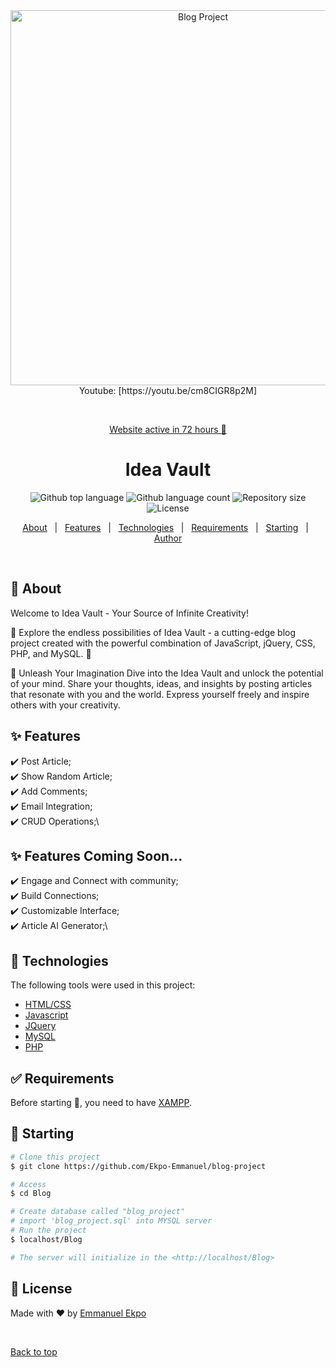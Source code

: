 <div align="center" id="top"> 
  <img src="./Blog/images/p1.gif" alt="Blog Project" width="600px" />
<span>Youtube: </span>[https://youtu.be/cm8CIGR8p2M]

  &#xa0;

  <a href="http://idea-vault.free.nf/Blog/">Website active in 72 hours 🚀</a>
</div>

<h1 align="center">Idea Vault</h1>

<p align="center">
  <img alt="Github top language" src="https://img.shields.io/github/languages/top/Ekpo-Emmanuel/blog-project?color=56BEB8">

  <img alt="Github language count" src="https://img.shields.io/github/languages/count/Ekpo-Emmanuel/blog-project?color=56BEB8">

  <img alt="Repository size" src="https://img.shields.io/github/repo-size/Ekpo-Emmanuel/blog-project?color=56BEB8">

  <img alt="License" src="https://img.shields.io/github/license/Ekpo-Emmanuel/blog-project?color=56BEB8">

  <!-- <img alt="Github issues" src="https://img.shields.io/github/issues/{{YOUR_GITHUB_USERNAME}}/blog-project?color=56BEB8" /> -->

  <!-- <img alt="Github forks" src="https://img.shields.io/github/forks/{{YOUR_GITHUB_USERNAME}}/blog-project?color=56BEB8" /> -->

  <!-- <img alt="Github stars" src="https://img.shields.io/github/stars/{{YOUR_GITHUB_USERNAME}}/blog-project?color=56BEB8" /> -->
</p>

<!-- Status -->

<!-- <h4 align="center"> 
	🚧  Blog Project 🚀 Under construction...  🚧
</h4> 

<hr> -->

<p align="center">
  <a href="#dart-about">About</a> &#xa0; | &#xa0; 
  <a href="#sparkles-features">Features</a> &#xa0; | &#xa0;
  <a href="#rocket-technologies">Technologies</a> &#xa0; | &#xa0;
  <a href="#white_check_mark-requirements">Requirements</a> &#xa0; | &#xa0;
  <a href="#checkered_flag-starting">Starting</a> &#xa0; | &#xa0;
  <!-- <a href="#memo-license">License</a> &#xa0; | &#xa0; -->
  <a href="https://github.com/Ekpo-Emmanuel" target="_blank">Author</a>
</p>

<br>

## :dart: About ##

Welcome to Idea Vault - Your Source of Infinite Creativity!

🚀 Explore the endless possibilities of Idea Vault - a cutting-edge blog project created with the powerful combination of JavaScript, jQuery, CSS, PHP, and MySQL. 🚀

📝 Unleash Your Imagination
Dive into the Idea Vault and unlock the potential of your mind. Share your thoughts, ideas, and insights by posting articles that resonate with you and the world. Express yourself freely and inspire others with your creativity.

## :sparkles: Features ##

:heavy_check_mark: Post Article;\
:heavy_check_mark: Show Random Article;\
:heavy_check_mark: Add Comments;\
:heavy_check_mark: Email Integration;\
:heavy_check_mark: CRUD Operations;\

## :sparkles: Features Coming Soon... ##

:heavy_check_mark: Engage and Connect with community;\
:heavy_check_mark: Build Connections;\
:heavy_check_mark: Customizable Interface;\
:heavy_check_mark: Article AI Generator;\


## :rocket: Technologies ##

The following tools were used in this project:

- [HTML/CSS](https://w3Schools.com/)
- [Javascript](https://https://javascript.info/)
- [JQuery](https://https://jquery.com/)
- [MySQL](https://https://www.mysql.com/)
- [PHP](https://https://www.php.net//)


## :white_check_mark: Requirements ##

Before starting :checkered_flag:, you need to have [XAMPP](https:/https://www.apachefriends.org/download.html).

## :checkered_flag: Starting ##

```bash
# Clone this project
$ git clone https://github.com/Ekpo-Emmanuel/blog-project

# Access
$ cd Blog

# Create database called "blog_project" 
# import 'blog_project.sql' into MYSQL server
# Run the project
$ localhost/Blog

# The server will initialize in the <http://localhost/Blog>
```

## :memo: License ##

<!-- This project is under license from MIT. For more details, see the [LICENSE](LICENSE.md) file. -->


Made with :heart: by <a href="https://github.com/Ekpo-Emmanuel" target="_blank">Emmanuel Ekpo</a>

&#xa0;

<a href="#top">Back to top</a>
